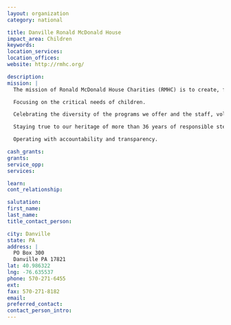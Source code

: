 ```yaml
---
layout: organization
category: national

title: Danville Ronald McDonald House
impact_area: Children
keywords: 
location_services: 
location_offices: 
website: http://rmhc.org/

description: 
mission: |
  The mission of Ronald McDonald House Charities (RMHC) is to create, find and support programs that directly improve the health and well being of children. Guiding us in our mission are our core values:

  Focusing on the critical needs of children.

  Celebrating the diversity of the programs we offer and the staff, volunteers and donors who make them possible.

  Staying true to our heritage of more than 36 years of responsible stewardship.

  Operating with accountability and transparency. 

cash_grants: 
grants: 
service_opp: 
services: 

learn: 
cont_relationship: 

salutation: 
first_name: 
last_name: 
title_contact_person: 

city: Danville
state: PA
address: |
  PO Box 300  
  Danville PA 17821
lat: 40.986322
lng: -76.635537
phone: 570-271-6455
ext: 
fax: 570-271-8182
email: 
preferred_contact: 
contact_person_intro: 
---
```


